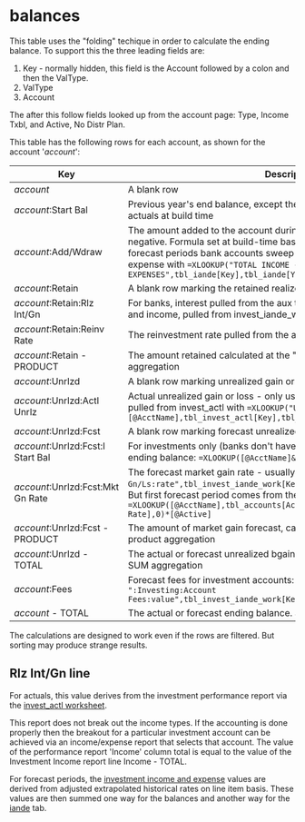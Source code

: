 # balances

This table uses the "folding" techique in order to calculate the ending balance. To support this the three leading fields are:

1. Key - normally hidden, this field is the Account followed by a colon and then the ValType.
1. ValType
1. Account

The after this follow fields looked up from the account page: Type, Income Txbl, and Active, No Distr Plan.

This table has the following rows for each account, as shown for the account '*account*':

|Key|Description|
| ------------------ | ------------------------------------------------------------ |
|*account*|A blank row|
|*account*:Start Bal| Previous year's end balance, except the first one, which is pulled in from actuals at build time|
|*account*:Add/Wdraw|The amount added to the account during the year if positive, or removed if negative. Formula set at build-time based on config. For example in forecast periods bank accounts sweep any residual from income and expense with `=XLOOKUP("TOTAL INCOME - EXPENSES",tbl_iande[Key],tbl_iande[Y2023])`|
|*account*:Retain|A blank row marking the retained realized interest/gain|
|*account*:Retain:Rlz Int/Gn|For banks, interest pulled from the aux table; for investments, realized gains and income, pulled from invest_iande_work. |
|*account*:Retain:Reinv Rate|The reinvestment rate pulled from the accounts table.|
|*account*:Retain - PRODUCT|The amount retained calculated at the "fold" line with the product aggregation|
|*account*:Unrlzd|A blank row marking unrealized gain or loss section|
|*account*:Unrlzd:Actl Unrlz|Actual unrealized gain or loss - only used for actual periods, where its pulled from invest_actl with `=XLOOKUP("Unrlz Gn/Ls"&[@AcctName],tbl_invest_actl[Key],tbl_invest_actl[Y2022])`|
|*account*:Unrlzd:Fcst|A blank row marking forecast unrealized gain or loss section|
|*account*:Unrlzd:Fcst:I Start Bal|For investments only (banks don't have unrealized gains), the prior period ending balance: `=XLOOKUP([@AcctName]& " - TOTAL",[Key],[Y2022])`|
|*account*:Unrlzd:Fcst:Mkt Gn Rate|The forecast market gain rate - usually: `=XLOOKUP([@AcctName]&":Unrlz Gn/Ls:rate",tbl_invest_iande_work[Key],tbl_invest_iande_work[Y2024])`.  But first forecast period comes from the accounts table: `=XLOOKUP([@AcctName],tbl_accounts[Account],tbl_accounts[Near Mkt Rate],0)*[@Active]`|
|*account*:Unrlzd:Fcst - PRODUCT|The amount of market gain forecast, calculated at the "fold" line with the product aggregation|
|*account*:Unrlzd - TOTAL|The actual or forecast unrealized bgain calculated at the "fold" line with the SUM aggregation|
|*account*:Fees|Forecast fees for investment accounts: `=XLOOKUP([@AcctName]& ":Investing:Account Fees:value",tbl_invest_iande_work[Key],tbl_invest_iande_work[Y2023],0)`|
|*account* - TOTAL|The actual or forecast ending balance. Sum of above|

The calculations are designed to work even if the rows are filtered.  But sorting may produce strange results. 

## Rlz Int/Gn line 

For actuals, this value derives from the investment performance report via the [invest_actl worksheet](#invest-actl).

This report does not break out the income types.  If the accounting is done properly then the breakout for a particular investment account can be achieved via an income/expense report that selects that account. The value of the performance report 'Income' column total is equal to the value of the Investment Income report line Income - TOTAL.

For forecast periods, the [investment income and expense](#invest_iande_work) values are derived from adjusted extrapolated historical rates on line item basis. These values are then summed one way for the balances and another way for the [iande](#iande) tab.  

